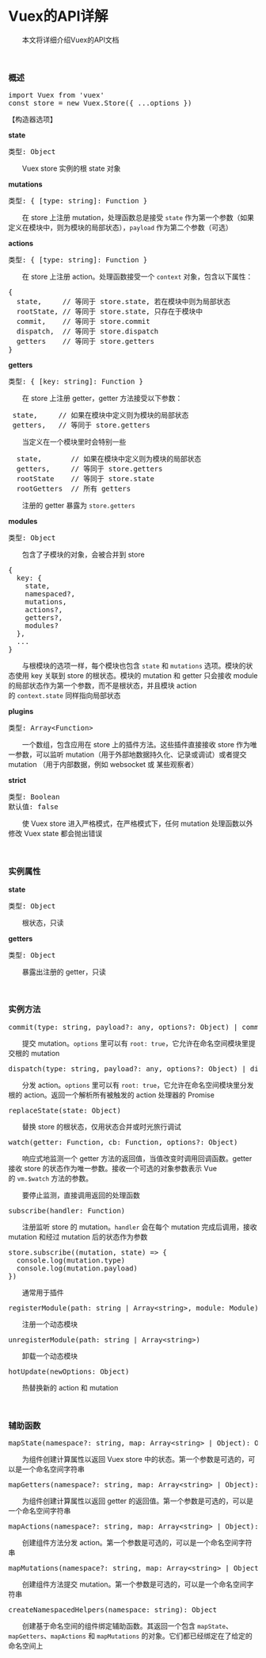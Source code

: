 # Vuex的API详解

&emsp;&emsp;本文将详细介绍Vuex的API文档

&nbsp;

### 概述

<div>
<pre>import Vuex from 'vuex'
const store = new Vuex.Store({ ...options })</pre>
</div>

【构造器选项】

**state**

<div>
<pre>类型: Object</pre>
</div>

&emsp;&emsp;Vuex store 实例的根 state 对象

**mutations**

<div>
<pre>类型: { [type: string]: Function }</pre>
</div>

&emsp;&emsp;在 store 上注册 mutation，处理函数总是接受&nbsp;`state`&nbsp;作为第一个参数（如果定义在模块中，则为模块的局部状态），`payload`&nbsp;作为第二个参数（可选）

**actions**

<div>
<pre>类型: { [type: string]: Function }</pre>
</div>

&emsp;&emsp;在 store 上注册 action。处理函数接受一个&nbsp;`context`&nbsp;对象，包含以下属性：

<div>
<pre>{
  state,     // 等同于 store.state, 若在模块中则为局部状态
  rootState, // 等同于 store.state, 只存在于模块中
  commit,    // 等同于 store.commit
  dispatch,  // 等同于 store.dispatch
  getters    // 等同于 store.getters
}</pre>
</div>

**getters**

<div>
<pre>类型: { [key: string]: Function }</pre>
</div>

&emsp;&emsp;在 store 上注册 getter，getter 方法接受以下参数：

<div>
<pre> state,     // 如果在模块中定义则为模块的局部状态
 getters,   // 等同于 store.getters</pre>
</div>

&emsp;&emsp;当定义在一个模块里时会特别一些

<div>
<pre>  state,       // 如果在模块中定义则为模块的局部状态
  getters,     // 等同于 store.getters
  rootState    // 等同于 store.state
  rootGetters  // 所有 getters</pre>
</div>

&emsp;&emsp;注册的 getter 暴露为&nbsp;`store.getters`

**modules**

<div>
<pre>类型: Object</pre>
</div>

&emsp;&emsp;包含了子模块的对象，会被合并到 store

<div>
<pre>{
  key: {
    state,
    namespaced?,
    mutations,
    actions?,
    getters?,
    modules?
  },
  ...
}</pre>
</div>

&emsp;&emsp;与根模块的选项一样，每个模块也包含&nbsp;`state`&nbsp;和&nbsp;`mutations`&nbsp;选项。模块的状态使用 key 关联到 store 的根状态。模块的 mutation 和 getter 只会接收 module 的局部状态作为第一个参数，而不是根状态，并且模块 action 的&nbsp;`context.state`&nbsp;同样指向局部状态

**plugins**

<div>
<pre>类型: Array&lt;Function&gt;</pre>
</div>

&emsp;&emsp;一个数组，包含应用在 store 上的插件方法。这些插件直接接收 store 作为唯一参数，可以监听 mutation（用于外部地数据持久化、记录或调试）或者提交 mutation （用于内部数据，例如 websocket 或 某些观察者）

**strict**

<div>
<pre>类型: Boolean
默认值: false</pre>
</div>

&emsp;&emsp;使 Vuex store 进入严格模式，在严格模式下，任何 mutation 处理函数以外修改 Vuex state 都会抛出错误

&nbsp;

### 实例属性

**state**

<div>
<pre>类型: Object</pre>
</div>

&emsp;&emsp;根状态，只读

**getters**

<div>
<pre>类型: Object</pre>
</div>

&emsp;&emsp;暴露出注册的 getter，只读

&nbsp;

### 实例方法

<div>
<pre>commit(type: string, payload?: any, options?: Object) | commit(mutation: Object, options?: Object)</pre>
</div>

&emsp;&emsp;提交 mutation。`options`&nbsp;里可以有&nbsp;`root: true`，它允许在命名空间模块里提交根的 mutation

<div>
<pre>dispatch(type: string, payload?: any, options?: Object) | dispatch(action: Object, options?: Object)</pre>
</div>

&emsp;&emsp;分发 action。`options`&nbsp;里可以有&nbsp;`root: true`，它允许在命名空间模块里分发根的 action。返回一个解析所有被触发的 action 处理器的 Promise

<div>
<pre>replaceState(state: Object)</pre>
</div>

&emsp;&emsp;替换 store 的根状态，仅用状态合并或时光旅行调试

<div>
<pre>watch(getter: Function, cb: Function, options?: Object)</pre>
</div>

&emsp;&emsp;响应式地监测一个 getter 方法的返回值，当值改变时调用回调函数。getter 接收 store 的状态作为唯一参数。接收一个可选的对象参数表示 Vue 的&nbsp;`vm.$watch`&nbsp;方法的参数。

&emsp;&emsp;要停止监测，直接调用返回的处理函数

<div>
<pre>subscribe(handler: Function)</pre>
</div>

&emsp;&emsp;注册监听 store 的 mutation。`handler`&nbsp;会在每个 mutation 完成后调用，接收 mutation 和经过 mutation 后的状态作为参数

<div>
<pre>store.subscribe((mutation, state) =&gt; {
  console.log(mutation.type)
  console.log(mutation.payload)
})</pre>
</div>

&emsp;&emsp;通常用于插件

<div>
<pre>registerModule(path: string | Array&lt;string&gt;, module: Module)</pre>
</div>

&emsp;&emsp;注册一个动态模块

<div>
<pre>unregisterModule(path: string | Array&lt;string&gt;)</pre>
</div>

&emsp;&emsp;卸载一个动态模块

<div>
<pre>hotUpdate(newOptions: Object)</pre>
</div>

&emsp;&emsp;热替换新的 action 和 mutation

&nbsp;

### 辅助函数

<div>
<pre>mapState(namespace?: string, map: Array&lt;string&gt; | Object): Object</pre>
</div>

&emsp;&emsp;为组件创建计算属性以返回 Vuex store 中的状态。第一个参数是可选的，可以是一个命名空间字符串

<div>
<pre>mapGetters(namespace?: string, map: Array&lt;string&gt; | Object): Object</pre>
</div>

&emsp;&emsp;为组件创建计算属性以返回 getter 的返回值。第一个参数是可选的，可以是一个命名空间字符串

<div>
<pre>mapActions(namespace?: string, map: Array&lt;string&gt; | Object): Object</pre>
</div>

&emsp;&emsp;创建组件方法分发 action。第一个参数是可选的，可以是一个命名空间字符串

<div>
<pre>mapMutations(namespace?: string, map: Array&lt;string&gt; | Object): Object</pre>
</div>

&emsp;&emsp;创建组件方法提交 mutation。第一个参数是可选的，可以是一个命名空间字符串

<div>
<pre>createNamespacedHelpers(namespace: string): Object</pre>
</div>

&emsp;&emsp;创建基于命名空间的组件绑定辅助函数。其返回一个包含&nbsp;`mapState`、`mapGetters`、`mapActions`&nbsp;和&nbsp;`mapMutations`&nbsp;的对象。它们都已经绑定在了给定的命名空间上

